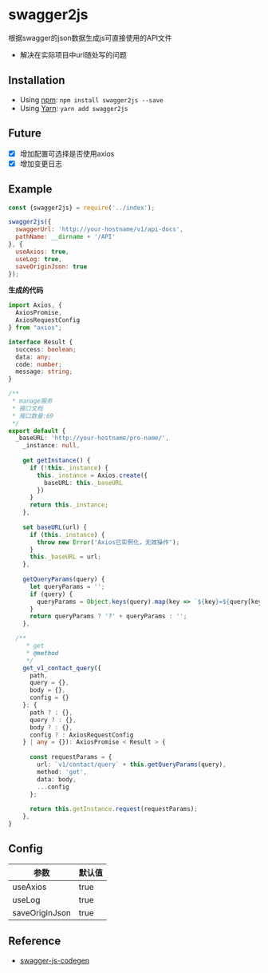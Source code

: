 # swagger2js
根据swagger的json数据生成js可直接使用的API文件

- 解决在实际项目中url随处写的问题

## Installation

- Using [npm](https://www.npmjs.com/#getting-started): `npm install swagger2js --save`
- Using [Yarn](https://yarnpkg.com/): `yarn add swagger2js`

## Future

- [X] 增加配置可选择是否使用axios
- [X] 增加变更日志

## Example
```javascript
const {swagger2js} = require('../index');

swagger2js({
  swaggerUrl: 'http://your-hostname/v1/api-docs',
  pathName: __dirname + '/API'
}, {
  useAxios: true,
  useLog: true,
  saveOriginJson: true
});
```
**生成的代码**
```typescript
import Axios, {
  AxiosPromise,
  AxiosRequestConfig
} from "axios";

interface Result {
  success: boolean;
  data: any;
  code: number;
  message: string;
}

/**
 * manage服务
 * 接口文档
 * 接口数量:69
 */
export default {
  _baseURL: 'http://your-hostname/pro-name/',
    _instance: null,
  
    get getInstance() {
      if (!this._instance) {
        this._instance = Axios.create({
          baseURL: this._baseURL
        })
      }
      return this._instance;
    },
  
    set baseURL(url) {
      if (this._instance) {
        throw new Error('Axios已实例化，无效操作');
      }
      this._baseURL = url;
    },
  
    getQueryParams(query) {
      let queryParams = '';
      if (query) {
        queryParams = Object.keys(query).map(key => `${key}=${query[key]}`).join('&')
      }
      return queryParams ? '?' + queryParams : '';
    },

  /**
     * get
     * @method
     */
    get_v1_contact_query({
      path,
      query = {},
      body = {},
      config = {}
    }: {
      path ? : {},
      query ? : {},
      body ? : {},
      config ? : AxiosRequestConfig
    } | any = {}): AxiosPromise < Result > {
  
      const requestParams = {
        url: `v1/contact/query` + this.getQueryParams(query),
        method: 'get',
        data: body,
        ...config
      };
  
      return this.getInstance.request(requestParams);
    },
}

```

 ## Config
 
 参数                 | 默认值
 -|-
 useAxios             | true
 useLog               | true
 saveOriginJson       | true

 ## Reference

 - [swagger-js-codegen](https://github.com/wcandillon/swagger-js-codegen)
